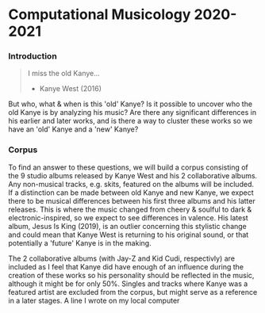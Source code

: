 # Computational Musicology 2020-2021

### Introduction

> I miss the old Kanye... 
> - Kanye West (2016)

But who, what & when is this 'old' Kanye? Is it possible to uncover who the old Kanye is by analyzing his music? Are there any significant differences in his earlier and later works, and is there a way to cluster these works so we have an 'old' Kanye and a 'new' Kanye? 

### Corpus
To find an answer to these questions, we will build a corpus consisting of the 9 studio albums released by Kanye West and his 2 collaborative albums. Any non-musical tracks, e.g. skits, featured on the albums will be included. If a distinction can be made between old Kanye and new Kanye, we expect there to be musical differences between his first three albums and his latter releases. This is where the music changed from cheery & soulful to dark & electronic-inspired, so we expect to see differences in valence. His latest album, Jesus Is King (2019), is an outlier concerning this stylistic change and could mean that Kanye West is returning to his original sound, or that potentially a 'future' Kanye is in the making.

The 2 collaborative albums (with Jay-Z and Kid Cudi, respectivly) are included as I feel that Kanye did have enough of an influence during the creation of these works so his personality should be reflected in the music, although it might be for only 50%. Singles and tracks where Kanye was a featured artist are excluded from the corpus, but might serve as a reference in a later stages.
A line I wrote on my local computer
